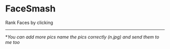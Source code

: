 # FaceSmash
Rank Faces by clicking
<br><hr>
**You can add more pics *name the pics correctly (n.jpg) and send them to me too**
